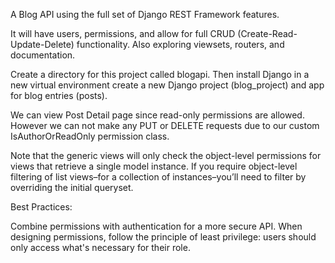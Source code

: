 A Blog API using the full set of Django REST Framework features.

It will have users, permissions, and allow for full CRUD (Create-Read-Update-Delete)
functionality. Also exploring viewsets, routers, and documentation.

Create a directory for this project called blogapi. 
Then install Django in a new virtual environment create a new Django project (blog_project) and app for blog entries (posts).


We can view Post Detail page since read-only permissions are allowed. However we can not make any PUT or DELETE requests due to our custom IsAuthorOrReadOnly permission class.

Note that the generic views will only check the object-level permissions for views that retrieve a single model instance. If you require object-level filtering of list views–for a collection of instances–you’ll need to filter by overriding the initial queryset.


Best Practices:

Combine permissions with authentication for a more secure API.
When designing permissions, follow the principle of least privilege: users should only access what's necessary for their role.

